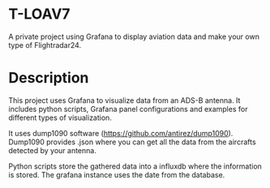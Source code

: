 # T-LOAV7
A private project using Grafana to display aviation data and make your own type of Flightradar24.

# Description
This project uses Grafana to visualize data from an ADS-B antenna.
It includes python scripts, Grafana panel configurations and examples for different types of visualization.

It uses dump1090 software (https://github.com/antirez/dump1090).
Dump1090 provides .json where you can get all the data from the aircrafts detected by your antenna.

Python scripts store the gathered data into a influxdb where the information is stored. The grafana instance uses the date from the database.


